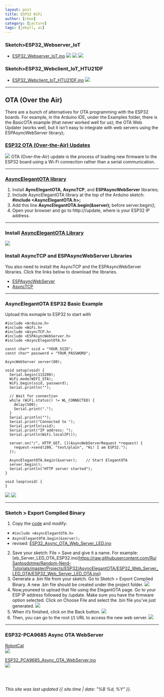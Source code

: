 ```yaml
---
layout: post
title: ESP32 WiFi
author: [chen]
category: [Lecture]
tags: [jekyll, ai]
---
```


### Sketch>ESP32_Webserver_IoT
* [ESP32_Webserver_IoT.ino](https://github.com/rkuo2000/arduino/blob/master/examples/ESP32/ESP32_Webserver_IoT/ESP32_Webserver_IoT.ino)
![](https://github.com/rkuo2000/MCU-course/blob/main/images/Sketch_ESP32_Webserver_IoT.png?raw=true)
![](https://github.com/rkuo2000/MCU-course/blob/main/images/Sketch_ESP32_Webserver_IoT_monitor.png?raw=true)
![](https://github.com/rkuo2000/MCU-course/blob/main/images/Sketch_ESP32_Webserver_IoT_browser.png?raw=true)

### Sketch>ESP32_Webclient_IoT_HTU21DF
* [ESP32_Webclient_IoT_HTU21DF.ino](https://github.com/rkuo2000/arduino/blob/master/examples/ESP32/ESP32_Webclient_IoT_HTU21DF/ESP32_Webclient_IoT_HTU21DF.ino)
![](https://github.com/rkuo2000/MCU-course/blob/main/images/Sketch_ESP32_Webclient_IoT_HTU21DF.png?raw=true)

---
## OTA (Over the Air)
There are a bunch of alternatives for OTA programming with the ESP32 boards. For example, in the Arduino IDE, under the Examples folder, there is the BasicOTA example (that never worked well for us); the OTA Web Updater (works well, but it isn’t easy to integrate with web servers using the ESPAsyncWebServer library);

### [ESP32 OTA (Over-the-Air) Updates](https://randomnerdtutorials.com/esp32-ota-over-the-air-arduino/#:~:text=ESP32%20OTA%20(Over%2Dthe%2DAir)%20Programming,access%20to%20the%20ESP32%20board.)
![](https://i0.wp.com/randomnerdtutorials.com/wp-content/uploads/2021/01/Async-Elegant-OTA-Web-Server-ESP32-How-it-Works.png?w=751&quality=100&strip=all&ssl=1)
OTA (Over-the-Air) update is the process of loading new firmware to the ESP32 board using a Wi-Fi connection rather than a serial communication.

---
### [AsyncElegantOTA library](https://github.com/ayushsharma82/AsyncElegantOTA)
1. Install **AyncElegantOTA**, **AsyncTCP**, and **ESPAsyncWebServer** libraries;
2. Include AsyncElegantOTA library at the top of the Arduino sketch: **#include <AsyncElegantOTA.h>;**
3. Add this line **AsyncElegantOTA.begin(&server);** before server.begin();
4. Open your browser and go to http://<IPAddress>/update, where <IPAddress> is your ESP32 IP address.

---
### Install [AsyncElegantOTA Library](https://github.com/ayushsharma82/AsyncElegantOTA)
![](https://i0.wp.com/randomnerdtutorials.com/wp-content/uploads/2021/01/Install-Async-ElegantOTA-Library-Arduino-IDE.png?w=786&quality=100&strip=all&ssl=1)

### Install AsyncTCP and ESPAsyncWebServer Libraries
You also need to install the AsyncTCP and the ESPAsyncWebServer libraries. Click the links below to download the libraries.
* [ESPAsyncWebServer](https://github.com/me-no-dev/ESPAsyncWebServer)
* [AsyncTCP](https://github.com/me-no-dev/AsyncTCP)

---
### AsyncElegantOTA ESP32 Basic Example
Upload this exmaple to ESP32 to start with
```
#include <Arduino.h>
#include <WiFi.h>
#include <AsyncTCP.h>
#include <ESPAsyncWebServer.h>
#include <AsyncElegantOTA.h>

const char* ssid = "YOUR_SSID";
const char* password = "YOUR_PASSWORD";

AsyncWebServer server(80);

void setup(void) {
  Serial.begin(115200);
  WiFi.mode(WIFI_STA);
  WiFi.begin(ssid, password);
  Serial.println("");

  // Wait for connection
  while (WiFi.status() != WL_CONNECTED) {
    delay(500);
    Serial.print(".");
  }
  Serial.println("");
  Serial.print("Connected to ");
  Serial.println(ssid);
  Serial.print("IP address: ");
  Serial.println(WiFi.localIP());

  server.on("/", HTTP_GET, [](AsyncWebServerRequest *request) {
    request->send(200, "text/plain", "Hi! I am ESP32.");
  });

  AsyncElegantOTA.begin(&server);    // Start ElegantOTA
  server.begin();
  Serial.println("HTTP server started");
}

void loop(void) {
}  
```
![](https://i0.wp.com/randomnerdtutorials.com/wp-content/uploads/2021/01/Elegant-OTA-Demo-Example-Root-URL.png?w=603&quality=100&strip=all&ssl=1)
![](https://i0.wp.com/randomnerdtutorials.com/wp-content/uploads/2021/01/Async-ElegantOTA-Update-Page.png?w=789&quality=100&strip=all&ssl=1)

---
### Sketch > Export Compiled Binary 
1. Copy the [code](https://raw.githubusercontent.com/RuiSantosdotme/Random-Nerd-Tutorials/master/Projects/ESP32/AsyncElegantOTA/ESP32_Web_Server_LED_OTA/ESP32_Web_Server_LED_OTA.ino) and modify:
  - `#include <AsyncElegantOTA.h>`<br>
  -  `AsyncElegantOTA.begin(&server);`<br>
  - revised: [ESP32_Async_OTA_Web_Server_LED.ino](https://github.com/rkuo2000/arduino/blob/master/examples/ESP32/ESP32_Async_OTA_Web_Server_LED/ESP32_Async_OTA_Web_Server_LED.ino)
2. Save your sketch: File > Save and give it a name. For example: [eb_Server_LED_OTA_ESP32.ino(https://raw.githubusercontent.com/RuiSantosdotme/Random-Nerd-Tutorials/master/Projects/ESP32/AsyncElegantOTA/ESP32_Web_Server_LED_OTA/ESP32_Web_Server_LED_OTA.ino)
3. Generate a .bin file from your sketch. Go to Sketch > Export Compiled Binary. A new .bin file should be created under the project folder.
![](https://i0.wp.com/randomnerdtutorials.com/wp-content/uploads/2021/01/bin-file-generated-for-OTA-updates.png?resize=237%2C167&quality=100&strip=all&ssl=1)
4. Now,youneed to upload that file using the ElegantOTA page. Go to your ESP IP address followed by /update. Make sure you have the firmware option selected. Click on Choose File and select the .bin file you’ve just generated.
![](https://i0.wp.com/randomnerdtutorials.com/wp-content/uploads/2021/01/Uploading-new-firmware-elegantOTA.png?w=988&quality=100&strip=all&ssl=1)  
5. When it’s finished, click on the Back button.
![](https://i0.wp.com/randomnerdtutorials.com/wp-content/uploads/2021/01/upload-new-firmware-elegantOTA-success.png?w=789&quality=100&strip=all&ssl=1)  
6. Then, you can go to the root (/) URL to access the new web server.
![](https://i0.wp.com/randomnerdtutorials.com/wp-content/uploads/2021/01/WebSocket-Server-ESP32-Control-Outputs.png?w=789&quality=100&strip=all&ssl=1)

---
### ESP32-PCA9685 Async OTA WebServer
[RobotCat](https://github.com/rkuo2000/arduino/tree/master/examples/Robots/RobotCat)<br>
![](https://github.com/rkuo2000/Robotics/raw/gh-pages/images/RobotCat.jpg?raw=true)
  
[ESP32_PCA9685_Async_OTA_WebServer.ino](https://github.com/rkuo2000/arduino/blob/master/examples/Robots/RobotCat/ESP32_PCA9685_Async_OTA_WebServer/ESP32_PCA9685_Async_OTA_WebServer.ino)<br>
![](https://github.com/rkuo2000/Robotics/raw/gh-pages/images/ESP32_PCA9685_Async_OTA_WebServer.png?raw=true)
  
<br>
<br>

*This site was last updated {{ site.time | date: "%B %d, %Y" }}.*



